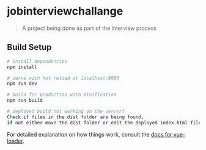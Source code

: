 # jobinterviewchallange

> A project being done as part of the interview process

## Build Setup

``` bash
# install dependencies
npm install

# serve with hot reload at localhost:8080
npm run dev

# build for production with minification
npm run build

# deployed build not working on the server?
Check if files in the dist folder are being found, 
if not either move the dist folder or edit the deployed index.html file
```



For detailed explanation on how things work, consult the [docs for vue-loader](http://vuejs.github.io/vue-loader).

